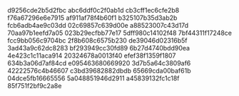 d9256cde2b5d2fbc
abc6ddf0c2f0ab1d
cb3cff1ec6cfe2b8
f76a67296e6e7915
af911af78f4b60f1
b325107b35d3ab2b
fcb6adb4ae9c03dd
02c69857c639d00e
a88523007c43d17d
70aa97b1eefd7a05
023b29ecfbb77e17
5dff980c14102f48
7bf44311f17248ce
fcc9bb056c9704bc
2f8b608c6575b230
de39046d02316b5f
3ad43a9c62dc8283
bf293949cc30fd89
6b27d4740bdd90ea
4e423c1c11aca914
20324678a0013f40
efef38f1359f1807
634b3a06d7af84cd
e095463680669920
3d7b5a64c3809af6
42222576c4b46607
c3bd39682882dbdb
65669cda00baf61b
04dce5fb16665556
5a048851946d2911
a45839132fc1c18f
85f751f2bf9c2a8e

